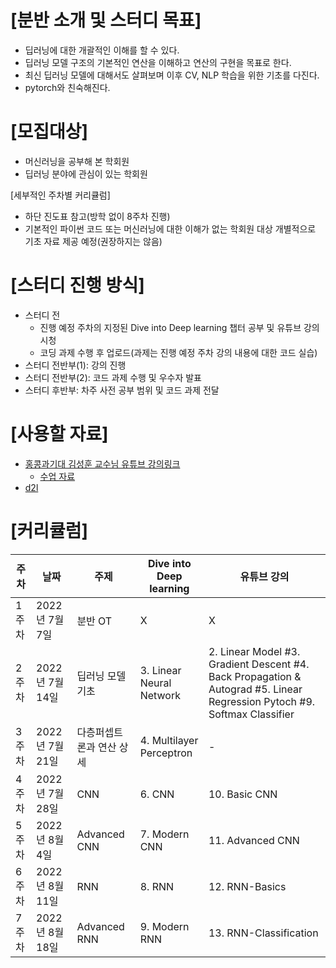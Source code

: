 # [분반 소개 및 스터디 목표]

- 딥러닝에 대한 개괄적인 이해를 할 수 있다.
- 딥러닝 모델 구조의 기본적인 연산을 이해하고 연산의 구현을 목표로 한다.
- 최신 딥러닝 모델에 대해서도 살펴보며 이후 CV, NLP 학습을 위한 기초를 다진다.
- pytorch와 친숙해진다.

# [모집대상]

- 머신러닝을 공부해 본 학회원
- 딥러닝 분야에 관심이 있는 학회원

[세부적인 주차별 커리큘럼]

- 하단 진도표 참고(방학 없이 8주차 진행)
- 기본적인 파이썬 코드 또는 머신러닝에 대한 이해가 없는 학회원 대상 개별적으로 기초 자료 제공 예정(권장하지는 않음)

# [스터디 진행 방식]

- 스터디 전
    - 진행 예정 주차의 지정된 Dive into Deep learning 챕터 공부 및 유튜브 강의 시청
    - 코딩 과제 수행 후 업로드(과제는 진행 예정 주차 강의 내용에 대한 코드 실습)
- 스터디 전반부(1): 강의 진행
- 스터디 전반부(2): 코드 과제 수행 및 우수자 발표
- 스터디 후반부: 차주 사전 공부 범위 및 코드 과제 전달
    

# [사용할 자료]

- [홍콩과기대 김성훈 교수님 유튜브 강의링크](https://www.youtube.com/watch?v=SKq-pmkekTk&list=PLlMkM4tgfjnJ3I-dbhO9JTw7gNty6o_2m)
    - [수업 자료](https://drive.google.com/drive/folders/0B41Zbb4c8HVyUndGdGdJSXd5d3M?resourcekey=0-s90CYmIbmbqbO1Mvtwmlog)
- [d2l](https://d2l.ai/)

# [커리큘럼]

|**주차**|**날짜**|**주제**|**Dive into Deep learning**|**유튜브 강의**|
|---|---|---|---|---|
|1주차|2022년 7월 7일|분반 OT|X|X|
|2주차|2022년 7월 14일|딥러닝 모델 기초|3. Linear Neural Network|2. Linear Model  #3. Gradient Descent  #4. Back Propagation & Autograd  #5. Linear Regression Pytoch  #9. Softmax Classifier|
|3주차|2022년 7월 21일|다층퍼셉트론과 연산 상세|4. Multilayer Perceptron|-|
|4주차|2022년 7월 28일|CNN|6. CNN|10. Basic CNN|
|5주차|2022년 8월 4일|Advanced CNN|7. Modern CNN|11. Advanced CNN|
|6주차|2022년 8월 11일|RNN|8. RNN|12. RNN-Basics|
|7주차|2022년 8월 18일|Advanced RNN|9. Modern RNN|13. RNN-Classification|
